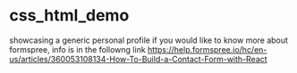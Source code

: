 # css_html_demo
showcasing a generic personal profile 
if you would like to know more about formspree, info is in the followng link 
https://help.formspree.io/hc/en-us/articles/360053108134-How-To-Build-a-Contact-Form-with-React
